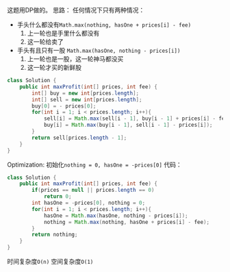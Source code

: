 这题用DP做的。
思路：
任何情况下只有两种情况：
* 手头什么都没有```Math.max(nothing, hasOne + prices[i] - fee)```
    1. 上一轮也是手里什么都没有
    2. 这一轮给卖了
* 手头有且只有一股 ```Math.max(hasOne, nothing - prices[i])```
  1. 上一轮也是一股，这一轮神马都没买
  2. 这一轮才买的新鲜股
  
```java
class Solution {
    public int maxProfit(int[] prices, int fee) {
        int[] buy = new int[prices.length];
        int[] sell = new int[prices.length];
        buy[0] = - prices[0];
        for(int i = 1; i < prices.length; i++){
            sell[i] = Math.max(sell[i - 1], buy[i - 1] + prices[i] - fee);
            buy[i] = Math.max(buy[i - 1], sell[i - 1] - prices[i]);
        }
        return sell[prices.length - 1];
    }
}
```

Optimization:
初始化```nothing = 0, hasOne = -prices[0]```
代码：
```Java
class Solution {
    public int maxProfit(int[] prices, int fee) {
        if(prices == null || prices.length == 0)
            return 0;
        int hasOne = -prices[0], nothing = 0;
        for(int i = 1; i < prices.length; i++){
            hasOne = Math.max(hasOne, nothing - prices[i]);
            nothing = Math.max(nothing, hasOne + prices[i] - fee);
        }
        return nothing;
    }
}
```
时间复杂度```O(n)```
空间复杂度```O(1)```
